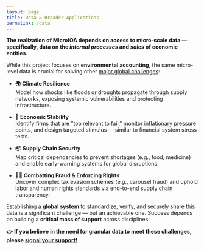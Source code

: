 ```yaml
---
layout: page
title: Data & Broader Applications
permalink: /data
---
```


**The realization of MicroIOA depends on access to micro-scale data — specifically, data on the _internal processes_ and _sales_ of economic entities.**

While this project focuses on **environmental accounting**, the same micro-level data is crucial for solving other [major global challenges](https://www.t20brasil.org/media/documentos/arquivos/TF04_ST_02_A_Call_for_Granular6700233c8418a.pdf):

- **🌍 Climate Resilience**  
    Model how shocks like floods or droughts propagate through supply networks, exposing systemic vulnerabilities and protecting infrastructure.
    
- **💸 Economic Stability**  
    Identify firms that are "too relevant to fail," monitor inflationary pressure points, and design targeted stimulus — similar to financial system stress tests.
    
- **📦 Supply Chain Security**  
    Map critical dependencies to prevent shortages (e.g., food, medicine) and enable early-warning systems for global disruptions.
    
- **🕵️‍♂️ Combatting Fraud & Enforcing Rights**  
    Uncover complex tax evasion schemes (e.g., carousel fraud) and uphold labor and human rights standards via end-to-end supply chain transparency. 

Establishing a **global system** to standardize, verify, and securely share this data is a significant challenge — but an achievable one. Success depends on building a **critical mass of support** across disciplines.

**👉 If you believe in the need for granular data to meet these challenges, please [signal your support!](https://tally.so/r/3qyvdO)**